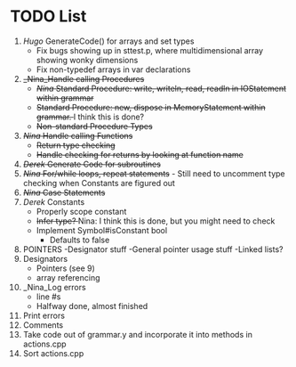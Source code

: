 # TODO List

1. _Hugo_ GenerateCode() for arrays and set types
    - Fix bugs showing up in sttest.p, where multidimensional array showing wonky dimensions
	- Fix non-typedef arrays in var declarations 
2. <s> _Nina_Handle calling Procedures </s>
	- <s> _Nina_ Standard Procedure: write, writeln, read, readln in IOStatement within grammar </s>
	- <s> Standard Procedure: new, dispose in MemoryStatement within grammar. </s> I think this is done?
	- <s>Non-standard Procedure Types </s>
3. <s> _Nina_ Handle calling Functions </s>
	-  <s> Return type checking </s>
	- <s>Handle checking for returns by looking at function name </s>
4. <s>_Derek_ Generate Code for subroutines</s>
5. <s>_Nina_ For/while loops, repeat statements</s> 
		- Still need to uncomment type checking when Constants are figured out
6. <s>_Nina_ Case Statements </s>
7. _Derek_ Constants
	- Properly scope constant
	- <s>Infer type? </s> Nina: I think this is done, but you might need to check
    - Implement Symbol#isConstant bool
        - Defaults to false
8. POINTERS
	-Designator stuff
	-General pointer usage stuff
	-Linked lists?
9. Designators 
	- Pointers (see 9)
	- array referencing      
10. _Nina_Log errors
	- line #s
	- Halfway done, almost finished
11. Print errors
12. Comments
13. Take code out of grammar.y and incorporate it into methods in actions.cpp
14. Sort actions.cpp
